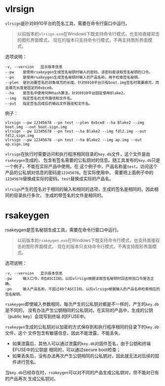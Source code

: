 # vlrsign

`vlrsign`是针对8910平台的签名工具，需要在命令行窗口中运行。

> 以前版本的`vlrsign.exe`在Windows下既支持命令行模式，也支持直接双击的图形界面模式，
> 现在的版本只支持命令行模式，不再支持图形界面模式。

选项说明：

    -v, --version   显示版本信息
    --pw    是使用rsakeygen生成签名秘钥时输入的密码，该密码是读取签名秘钥的口令。
    --pn    是使用rsakeygen生成签名秘钥时输入的产品名称，用于检索签名秘钥。
    --plen  是针对要签名的对象填充的长度。针对8910平台只有boot.img签名时需要填充，而且填充长度是固定的0xbce0。
    --ha    是签名中使用何种hash算法，针对8910平台固定使用Blake2。
    --img   指定签名的文件路径和文件名。
    --out   指定签名完成后的输出文件路径和文件名。

例子：

    vlrsign --pw 12345678 --pn test --plen 0xbce0 --ha Blake2 --img boot.img --out boot.sign.img
    vlrsign --pw 12345678 --pn test --ha Blake2 --img fdl2.img --out fdl2.sign.img
    vlrsign --pw 12345678 --pn test --ha Blake2 --img ap.img --out ap.sign.img

`vlrsign`在执行时需要访问和执行程序相同目录的`key.db`文件，这个文件是由`rsakeygen`生成的，
包含有签名需要的公私钥对的信息。随工具发布的`key.db`只是一个例子，不能在实际产品中使用。在
这个例子中，产品名称是`test`，访问这个产品的公私钥对信息的密码是`12345678`。在实际使用中，
需要把上面例子中的`12345678`替换成实际的密码，`test`替换成实际的产品名。

`vlrsign`产生的签名对于相同的输入和相同的选项，生成的签名是相同的。因此相同的目录执行多次，
生成的带签名的文件是相同的。

# rsakeygen

rsakeygen是签名秘钥生成工具，需要在命令行窗口中运行。

> 以前版本的`rsakeygen.exe`在Windows下既支持命令行模式，也支持直接双击的图形界面模式，
> 现在的版本只支持命令行模式，不再支持图形界面模式。

选项说明：

    -v, --version   显示版本信息
    -pw     输入口令，8位ASCII码，以后vlrsign根据读取签名秘钥时回去校验口令是否正确。
    -pn     输入产品名称，不超过49个ASCII码，以后vlrsign根据输入的产品名称检索相应的签名秘钥。

`rsakeygen`即使输入参数相同，每次产生的公私钥对都是不一样的，产生的`key.db`是不同的。
没有办法产生公钥相同的公私钥对。在实际的产品中，生成的公钥（public key）会烧写到终端
的EFUSE中。

`rsakeygen`生成的公私钥对以加密的方式保存到和执行程序相同的目录下的`key.db`文件，这个
文件包含有敏感信息，因此不能泄露，不能丢失。

* 如果泄露后，其他人可以通过泄露的`key.db`对固件签名，由于公钥和终端EFUSE中的公钥是
  相同的，可以通过secure boot检查；
* 如果丢失后，没有办法再次产生公钥相同的公私钥对，因此就无法对后续的固件进行签名。

当`key.db`已经存在时，`rsakeygen`可以对不同的产品生成公私钥对，但不能对已有的产品再次
生成公私钥对。
